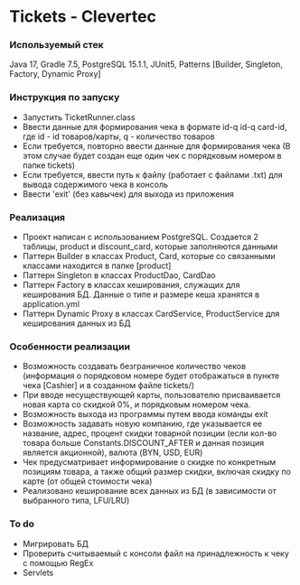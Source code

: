 # Tickets - Clevertec
### Используемый стек
Java 17, Gradle 7.5, PostgreSQL 15.1.1, JUnit5, Patterns [Builder, Singleton, Factory, Dynamic Proxy]
### Инструкция по запуску
- Запустить TicketRunner.class
- Ввести данные для формирования чека в формате id-q id-q card-id, где id - id товаров/карты, q - количество товаров
- Если требуется, повторно ввести данные для формирования чека (В этом случае будет создан еще один чек с порядковым номером в папке tickets)
- Если требуется, ввести путь к файлу (работает с файлами .txt) для вывода содержимого чека в консоль
- Ввести 'exit' (без кавычек) для выхода из приложения
### Реализация
- Проект написан с использованием PostgreSQL. Создается 2 таблицы, product и discount_card, которые заполняются данными
- Паттерн Builder в классах Product, Card, которые со связанными классами находится в папке [product]
- Паттерн Singleton в классах ProductDao, CardDao
- Паттерн Factory в классах кеширования, служащих для кеширования БД. Данные о типе и размере кеша хранятся в application.yml
- Паттерн Dynamic Proxy в классах CardService, ProductService для кеширования данных из БД
### Особенности реализации
- Возможность создавать безграничное количество чеков (информация о порядковом номере будет отображаться в пункте чека [Cashier] и в созданном файле tickets/)
- При вводе несуществующей карты, пользователю присваивается новая карта со скидкой 0%, и порядковым номером чека.
- Возможность выхода из программы путем ввода команды exit
- Возможность задавать новую компанию, где указывается ее название, адрес, процент скидки товарной позиции (если кол-во товара больше Constants.DISCOUNT_AFTER и данная позиция является акционной), валюта (BYN, USD, EUR)
- Чек предусматривает информирование о скидке по конкретным позициям товара, а также общий размер скидки, включая скидку по карте (от общей стоимости чека)
- Реализовано кеширование всех данных из БД (в зависимости от выбранного типа, LFU/LRU)
### To do
- Мигрировать БД
- Проверить считываемый с консоли файл на принадлежность к чеку с помощью RegEx
- Servlets
